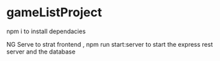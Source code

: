 # gameListProject

npm i to install dependacies

NG Serve to strat frontend ,
npm run start:server to start the express rest server and the database 
